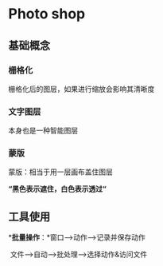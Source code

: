 # 								Photo shop

## 基础概念

### 栅格化

栅格化后的图层，如果进行缩放会影响其清晰度



### 文字图层

本身也是一种智能图层



### 蒙版

蒙版：相当于用一层画布盖住图层

**“黑色表示遮住，白色表示透过“**









## 工具使用





























***批量操作**：*窗口-->动作-->记录并保存动作

​                   文件-->自动-->批处理-->选择动作&访问文件   